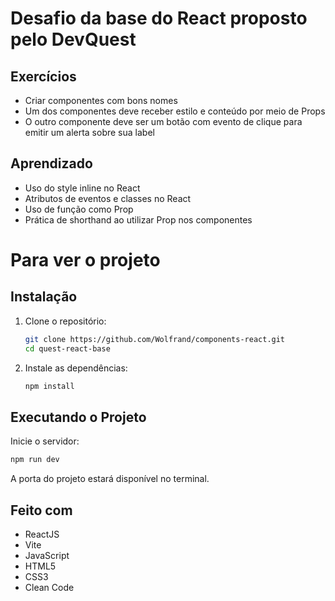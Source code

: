 # Desafio da base do React proposto pelo DevQuest

## Exercícios

- Criar componentes com bons nomes
- Um dos componentes deve receber estilo e conteúdo por meio de Props
- O outro componente deve ser um botão com evento de clique para emitir um alerta sobre sua label

## Aprendizado

- Uso do style inline no React
- Atributos de eventos e classes no React
- Uso de função como Prop
- Prática de shorthand ao utilizar Prop nos componentes

# Para ver o projeto

## Instalação

1. Clone o repositório:

   ```bash
   git clone https://github.com/Wolfrand/components-react.git
   cd quest-react-base
   ```

2. Instale as dependências:

   ```bash
   npm install
   ```

## Executando o Projeto

Inicie o servidor:

```bash
npm run dev
```

A porta do projeto estará disponível no terminal.

## Feito com

- ReactJS
- Vite
- JavaScript 
- HTML5
- CSS3
- Clean Code
